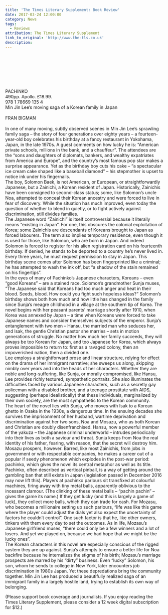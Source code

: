 ```yaml
---
title: 'The Times Literary Supplement: Book Review'
date: 2017-03-24 12:00:00
category: News
tags:
  - Reviews
attribution: The Times Literary Supplement
link_to_original: 'http://www.the-tls.co.uk'
description:
---
```



<br>&nbsp;

&nbsp;

&nbsp;

PACHINKO
<br>490pp. Apollo. &pound;18.99.
<br>978 1 78669 135 4
<br>Min Jin Lee’s moving saga of a Korean family in Japan
<br>
<br>FRAN BIGMAN
<br>
<br>In one of many moving, subtly observed scenes in Min Jin Lee’s sprawling family saga – the story of four generations over eighty years – a fourteen-year-old boy celebrates his birthday at a fancy restaurant in Yokohama, Japan, in the late 1970s. A guest comments on how lucky he is: “American private schools, millions in the bank, and a chauffeur”. The attendees are the “sons and daughters of diplomats, bankers, and wealthy expatriates from America and Europe”, and the country’s most famous pop star makes a surprise appearance. Yet as the birthday boy cuts his cake – “a spectacular ice cream cake shaped like a baseball diamond” – his stepmother is upset to notice ink under his fingernails.
<br>The boy, Solomon Baek, is not American, or European, or straightforwardly Japanese, but a Zainichi, a Korean resident of Japan. Historically, Zainichis have been consigned to second-class status; some, like Solomon’s uncle Noa, attempted to conceal their Korean ancestry and were forced to live in fear of discovery. While the situation has much improved, even today the question of whether to blend in quietly, or to fight actively against discrimination, still divides families.
<br>The Japanese word “Zainichi” is itself controversial because it literally means “existing in Japan”. For one, this obscures the colonial exploitation of Korea; some Zainichis are descendants of Koreans brought to Japan as forced labourers. The term also implies temporary residence, even though it is used for those, like Solomon, who are born in Japan. And indeed Solomon is forced to register for his alien registration card on his fourteenth birthday. If denied, he stands to be deported to a country he’s never lived in. Every three years, he must request permission to stay in Japan. This birthday scene comes after Solomon has been fingerprinted like a criminal; he has attempted to wash the ink off, but “a shadow of the stain remained on his fingertips”.
<br>In the eyes of many of Pachinko’s Japanese characters, Koreans – even “good Koreans” – are a stained race. Solomon’s grandmother Sunja muses, “The Japanese said that Koreans had too much anger and heat in their blood. Seeds, blood. How could you fight such hopeless ideas?” Solomon’s birthday shows both how much and how little has changed in the family since Sunja’s meagre childhood in a village at the southern tip of Korea. The novel begins with her peasant parents’ marriage shortly after 1910, when Korea was annexed by Japan – a time when Koreans were forced to take Japanese names and consider themselves subjects of the emperor. Sunja’s entanglement with two men – Hansu, the married man who seduces her, and Isak, the gentle Christian pastor she marries – sets in motion generations of struggle. No matter how much her family succeeds, they will always be too Korean for Japan, and too Japanese for Korea, which always proves impossible to return to: first as a ravaged colony, then an impoverished nation, then a divided one.
<br>Lee employs a straightforward prose and linear structure, relying for effect on the drama of her immigrant narrative; she sweeps us along, skipping nimbly over years and into the heads of her characters. Whether they are noble and long-suffering, like Sunja, or morally compromised, like Hansu, Lee provides richly textured, sympathetic portraits. She also illuminates the difficulties faced by various Japanese characters, such as a secretly gay policeman with a disabled brother, and a teenage prostitute with AIDS, suggesting (perhaps idealistically) that these individuals, marginalized by their own society, are the most sympathetic to the Korean community.
<br>The heart of the novel lies with Sunja, who moves with Isak to a Korean ghetto in Osaka in the 1930s, a dangerous time. In the ensuing decades she survives the imprisonment of her husband, wartime deprivation and discrimination against her two sons, Noa and Mosazu, who as both Korean and Christian are doubly disenfranchised. Hansu, now a powerful member of the yakuza – the Japanese criminal underworld – intrudes periodically into their lives as both a saviour and threat. Sunja keeps from Noa the real identity of his father, fearing, with reason, that the secret will destroy him. Mosazu prospers, however. Barred, like most Zainichis, from jobs in government or with respectable companies, he makes a career out of a popular if seedy phenomenon which explodes in the post-war period: pachinko, which gives the novel its central metaphor as well as its title.
<br>Pachinko, often described as vertical pinball, is a way of getting around the gambling ban that still exists in Japan (legislation passed in December 2016 may now lift this). Players at pachinko parlours sit transfixed at colourful machines, firing away with tiny metal balls, apparently oblivious to the incessant clamour. (The clinking of these metal balls – “pachin pachin” – gives the game its name.) If they get lucky (and this is largely a game of luck), they collect more balls, which they can trade for cash. For Mozasu, who becomes a millionaire setting up such parlours, “life was like this game where the player could adjust the dials yet also expect the uncertainty of factors he couldn’t control”. One such factor is that he, like other owners, tinkers with them every day to set the outcomes. As in life, Mozasu’s Japanese girlfriend muses, “there could only be a few winners and a lot of losers. And yet we played on, because we had hope that we might be the lucky ones”.
<br>The Korean characters in this novel are especially conscious of the rigged system they are up against. Sunja’s attempts to ensure a better life for Noa backfire because he internalizes the stigma of his birth; Mozasu’s marriage prospects are marred by his “dirty” business. Even “lucky” Solomon, his son, whom he sends to college in New York, later encounters job discrimination in 1980s Japan. Yet these depredations bring the community together. Min Jin Lee has produced a beautifully realized saga of an immigrant family in a largely hostile land, trying to establish its own way of belonging.

(Please support book coverage and journalists. If you enjoy reading the Times Literary Supplement, please consider a 12 week digital subscription for $12.)
